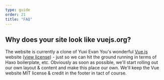 ```yaml
---
type: guide
order: 21
title: "FAQ"
---
```


## Why does your site look like vuejs.org?

The website is currently a clone of Yuxi Evan You's wonderful [Vue.js](http://vuejs.org/) website ([view license](website/VUEORG_LICENSE)) - just so we can hit the ground running in terms of Haxo boilerplate, etc. Obviously as soon as possible, we'll start rolling out our own layout & content and make this place our own. We'll keep the Vue website MIT license & credit in the footer in tact of course.
